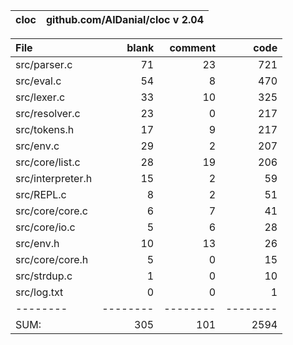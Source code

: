 cloc|github.com/AlDanial/cloc v 2.04
--- | ---

File|blank|comment|code
:-------|-------:|-------:|-------:
src/parser.c|71|23|721
src/eval.c|54|8|470
src/lexer.c|33|10|325
src/resolver.c|23|0|217
src/tokens.h|17|9|217
src/env.c|29|2|207
src/core/list.c|28|19|206
src/interpreter.h|15|2|59
src/REPL.c|8|2|51
src/core/core.c|6|7|41
src/core/io.c|5|6|28
src/env.h|10|13|26
src/core/core.h|5|0|15
src/strdup.c|1|0|10
src/log.txt|0|0|1
--------|--------|--------|--------
SUM:|305|101|2594
